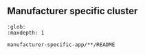## Manufacturer specific cluster

```{toctree}
:glob:
:maxdepth: 1

manufacturer-specific-app/**/README
```
